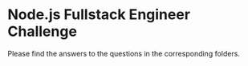 # Node.js Fullstack Engineer Challenge

Please find the answers to the questions in the corresponding folders.